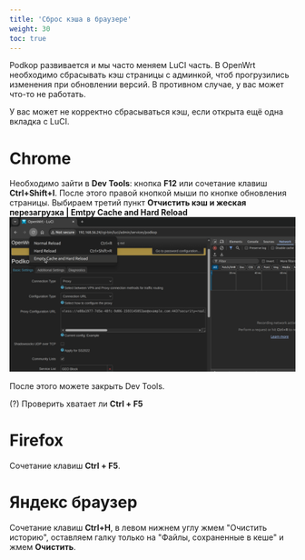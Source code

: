 ```yaml
---
title: 'Сброс кэша в браузере'
weight: 30
toc: true
---
```


Podkop развивается и мы часто меняем LuCI часть. В OpenWrt необходимо сбрасывать кэш страницы с админкой, чтоб прогрузились изменения при обновлении версий. В противном случае, у вас может что-то не работать.

У вас может не корректно сбрасываться кэш, если открыта ещё одна вкладка с LuCI.

# Chrome
Необходимо зайти в **Dev Tools**: кнопка **F12** или сочетание клавиш **Ctrl+Shift+I**.
После этого правой кнопкой мыши по кнопке обновления страницы. Выбираем третий пункт **Отчистить кэш и жеская перезагрузка | Emtpy Cache and Hard Reload**
![chrome cache](chrome-cache.png)

После этого можете закрыть Dev Tools.

(?) Проверить хватает ли **Ctrl + F5**

# Firefox
Сочетание клавиш **Ctrl + F5**.

# Яндекс браузер
Сочетание клавиш **Сtrl+H**, в левом нижнем углу жмем "Очистить историю", оставляем галку только на "Файлы, сохраненные в кеше" и жмем **Очистить**.